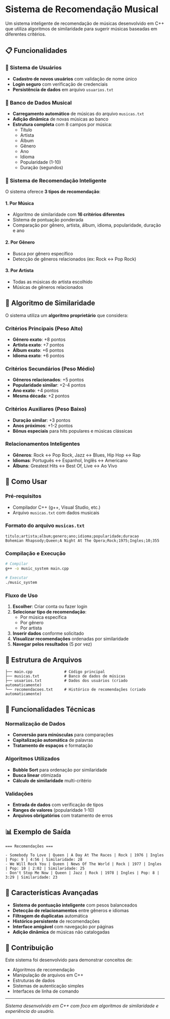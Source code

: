 # Sistema de Recomendação Musical

Um sistema inteligente de recomendação de músicas desenvolvido em C++ que utiliza algoritmos de similaridade para sugerir músicas baseadas em diferentes critérios.

## 📋 Funcionalidades

### 🔐 Sistema de Usuários
- **Cadastro de novos usuários** com validação de nome único
- **Login seguro** com verificação de credenciais
- **Persistência de dados** em arquivo `usuarios.txt`

### 🎵 Banco de Dados Musical
- **Carregamento automático** de músicas do arquivo `musicas.txt`
- **Adição dinâmica** de novas músicas ao banco
- **Estrutura completa** com 8 campos por música:
  - Título
  - Artista
  - Álbum
  - Gênero
  - Ano
  - Idioma
  - Popularidade (1-10)
  - Duração (segundos)

### 🤖 Sistema de Recomendação Inteligente

O sistema oferece **3 tipos de recomendação**:

#### 1. **Por Música**
- Algoritmo de similaridade com **16 critérios diferentes**
- Sistema de pontuação ponderada
- Comparação por gênero, artista, álbum, idioma, popularidade, duração e ano

#### 2. **Por Gênero**
- Busca por gênero específico
- Detecção de gêneros relacionados (ex: Rock ↔ Pop Rock)

#### 3. **Por Artista**
- Todas as músicas do artista escolhido
- Músicas de gêneros relacionados

## 🧠 Algoritmo de Similaridade

O sistema utiliza um **algoritmo proprietário** que considera:

### Critérios Principais (Peso Alto)
- **Gênero exato**: +8 pontos
- **Artista exato**: +7 pontos
- **Álbum exato**: +6 pontos
- **Idioma exato**: +6 pontos

### Critérios Secundários (Peso Médio)
- **Gêneros relacionados**: +5 pontos
- **Popularidade similar**: +2-4 pontos
- **Ano exato**: +4 pontos
- **Mesma década**: +2 pontos

### Critérios Auxiliares (Peso Baixo)
- **Duração similar**: +3 pontos
- **Anos próximos**: +1-2 pontos
- **Bônus especiais** para hits populares e músicas clássicas

### Relacionamentos Inteligentes
- **Gêneros**: Rock ↔ Pop Rock, Jazz ↔ Blues, Hip Hop ↔ Rap
- **Idiomas**: Português ↔ Espanhol, Inglês ↔ Americano
- **Álbuns**: Greatest Hits ↔ Best Of, Live ↔ Ao Vivo

## 🚀 Como Usar

### Pré-requisitos
- Compilador C++ (g++, Visual Studio, etc.)
- Arquivo `musicas.txt` com dados musicais

### Formato do arquivo `musicas.txt`
```
titulo;artista;album;genero;ano;idioma;popularidade;duracao
Bohemian Rhapsody;Queen;A Night At The Opera;Rock;1975;Ingles;10;355
```

### Compilação e Execução
```bash
# Compilar
g++ -o music_system main.cpp

# Executar
./music_system
```

### Fluxo de Uso

1. **Escolher**: Criar conta ou fazer login
2. **Selecionar tipo de recomendação**:
   - Por música específica
   - Por gênero
   - Por artista
3. **Inserir dados** conforme solicitado
4. **Visualizar recomendações** ordenadas por similaridade
5. **Navegar pelos resultados** (5 por vez)

## 📁 Estrutura de Arquivos

```
├── main.cpp              # Código principal
├── musicas.txt           # Banco de dados de músicas
├── usuarios.txt          # Dados dos usuários (criado automaticamente)
└── recomendacoes.txt     # Histórico de recomendações (criado automaticamente)
```

## 🔧 Funcionalidades Técnicas

### Normalização de Dados
- **Conversão para minúsculas** para comparações
- **Capitalização automática** de palavras
- **Tratamento de espaços** e formatação

### Algoritmos Utilizados
- **Bubble Sort** para ordenação por similaridade
- **Busca linear** otimizada
- **Cálculo de similaridade** multi-critério

### Validações
- **Entrada de dados** com verificação de tipos
- **Ranges de valores** (popularidade 1-10)
- **Arquivos obrigatórios** com tratamento de erros

## 📊 Exemplo de Saída

```
=== Recomendações ===

- Somebody To Love | Queen | A Day At The Races | Rock | 1976 | Ingles | Pop: 9 | 4:56 | Similaridade: 28
- We Will Rock You | Queen | News Of The World | Rock | 1977 | Ingles | Pop: 10 | 2:02 | Similaridade: 25
- Don't Stop Me Now | Queen | Jazz | Rock | 1978 | Ingles | Pop: 8 | 3:29 | Similaridade: 23
```

## 🎯 Características Avançadas

- **Sistema de pontuação inteligente** com pesos balanceados
- **Detecção de relacionamentos** entre gêneros e idiomas
- **Filtragem de duplicatas** automática
- **Histórico persistente** de recomendações
- **Interface amigável** com navegação por páginas
- **Adição dinâmica** de músicas não catalogadas

## 🤝 Contribuição

Este sistema foi desenvolvido para demonstrar conceitos de:
- Algoritmos de recomendação
- Manipulação de arquivos em C++
- Estruturas de dados
- Sistemas de autenticação simples
- Interfaces de linha de comando

---

*Sistema desenvolvido em C++ com foco em algoritmos de similaridade e experiência do usuário.*
